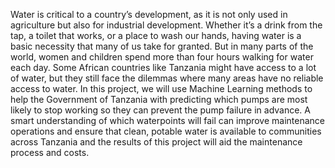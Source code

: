 Water is critical to a country’s development, as it is not only used in agriculture but also for industrial development. Whether it’s a drink from the tap, a toilet that works, or a place to wash our hands, having water is a basic necessity that many of us take for granted. But in many parts of the world, women and children spend more than four hours walking for water each day. 
Some African countries like Tanzania might have access to a lot of water, but they still face the dilemmas where many areas have no reliable access to water. In this project, we will use Machine Learning methods to help the Government of Tanzania with predicting which pumps are most likely to stop working so they can prevent the pump failure in advance. A smart understanding of which waterpoints will fail can improve maintenance operations and ensure that clean, potable water is available to communities across Tanzania and the results of this project will aid the maintenance	process and costs.
